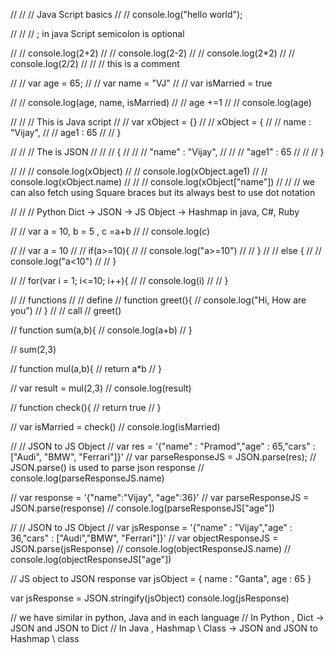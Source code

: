 
// // // Java Script basics
// // console.log("hello world");

// // // ; in java Script semicolon is optional

// // console.log(2+2)
// // console.log(2-2)
// // console.log(2*2)
// // console.log(2/2)
// // // this is a comment

// // var age = 65;
// // var name = "VJ"
// // var isMarried = true

// // console.log(age, name, isMarried)
// // age +=1
// // console.log(age)

// // // This is Java script
// // var xObject = {}
// // xObject = {
// //   name : "Vijay",
// //   age1 : 65
// // }

// // // The is JSON
// // // {
// // //   "name" : "Vijay",
// // //   "age1" : 65
// // // }

// // // console.log(xObject)
// // console.log(xObject.age1)
// // console.log(xObject.name)
// // // console.log(xObject["name"])
// // // we can also fetch using Square braces but its always best to use dot notation

// // // Python Dict -> JSON -> JS Object -> Hashmap in java, C#, Ruby


// // var a = 10, b = 5 , c =a+b
// // console.log(c)

// // var a = 10
// // if(a>=10){
// //   console.log("a>=10")
// // }
// // else {
// //    console.log("a<10")
// // }

// // for(var i = 1; i<=10; i++){
// //   console.log(i)
// // }

// // functions
// // define
// function greet(){
//   console.log("Hi, How are you")
// }
// // call
// greet()


// function sum(a,b){
//   console.log(a+b)
// }

// sum(2,3)

// function mul(a,b){
//   return a*b
// }

// var result = mul(2,3)
// console.log(result)

// function check(){
//   return true
// }

// var isMarried = check()
// console.log(isMarried)


// // JSON to JS Object 
// var res = '{"name" : "Pramod","age" : 65,"cars" : ["Audi", "BMW", "Ferrari"]}'
// var parseResponseJS = JSON.parse(res);  // JSON.parse() is used to parse json response
// console.log(parseResponseJS.name)

// var response = '{"name":"Vijay", "age":36}'
// var parseResponseJS = JSON.parse(response)
// console.log(parseResponseJS["age"])


// // JSON to JS Object
// var jsResponse = '{"name" : "Vijay","age" : 36,"cars" : ["Audi","BMW", "Ferrari"]}'
// var objectResponseJS = JSON.parse(jsResponse)
// console.log(objectResponseJS.name)
// console.log(objectResponseJS["age"])

// JS object to JSON response
var jsObject = {
  name : "Ganta",
  age : 65
}

var jsResponse = JSON.stringify(jsObject)
console.log(jsResponse)

// we have similar in python, Java and in each language
// In Python ,  Dict -> JSON and JSON to Dict
// In Java , Hashmap \ Class -> JSON and JSON to Hashmap \ class
